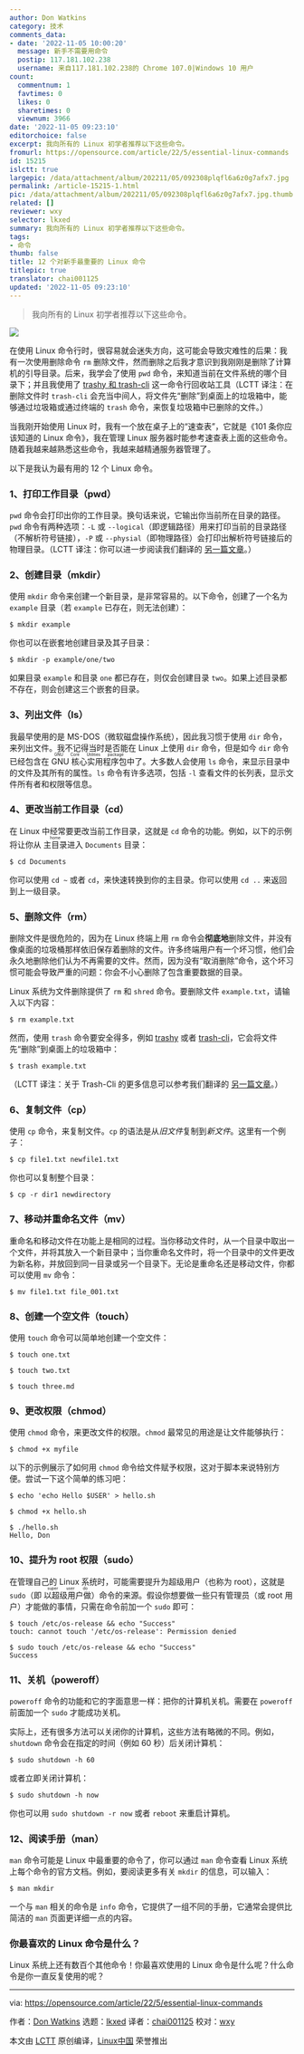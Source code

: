 ```yaml
---
author: Don Watkins
category: 技术
comments_data:
- date: '2022-11-05 10:00:20'
  message: 新手不需要用命令
  postip: 117.181.102.238
  username: 来自117.181.102.238的 Chrome 107.0|Windows 10 用户
count:
  commentnum: 1
  favtimes: 0
  likes: 0
  sharetimes: 0
  viewnum: 3966
date: '2022-11-05 09:23:10'
editorchoice: false
excerpt: 我向所有的 Linux 初学者推荐以下这些命令。
fromurl: https://opensource.com/article/22/5/essential-linux-commands
id: 15215
islctt: true
largepic: /data/attachment/album/202211/05/092308plqfl6a6z0g7afx7.jpg
permalink: /article-15215-1.html
pic: /data/attachment/album/202211/05/092308plqfl6a6z0g7afx7.jpg.thumb.jpg
related: []
reviewer: wxy
selector: lkxed
summary: 我向所有的 Linux 初学者推荐以下这些命令。
tags:
- 命令
thumb: false
title: 12 个对新手最重要的 Linux 命令
titlepic: true
translator: chai001125
updated: '2022-11-05 09:23:10'
---
```



> 
> 我向所有的 Linux 初学者推荐以下这些命令。
> 
> 
> 


![](/data/attachment/album/202211/05/092308plqfl6a6z0g7afx7.jpg)


在使用 Linux 命令行时，很容易就会迷失方向，这可能会导致灾难性的后果：我有一次使用删除命令 `rm` 删除文件，然而删除之后我才意识到我刚刚是删除了计算机的引导目录。后来，我学会了使用 `pwd` 命令，来知道当前在文件系统的哪个目录下；并且我使用了 [trashy 和 trash-cli](https://www.redhat.com/sysadmin/recover-file-deletion-linux) 这一命令行回收站工具（LCTT 译注：在删除文件时 `trash-cli` 会充当中间人，将文件先“删除”到桌面上的垃圾箱中，能够通过垃圾箱或通过终端的 `trash` 命令，来恢复垃圾箱中已删除的文件。）


当我刚开始使用 Linux 时，我有一个放在桌子上的“速查表”，它就是《101 条你应该知道的 Linux 命令》，我在管理 Linux 服务器时能参考速查表上面的这些命令。随着我越来越熟悉这些命令，我越来越精通服务器管理了。


以下是我认为最有用的 12 个 Linux 命令。


### 1、打印工作目录（pwd）


`pwd` 命令会打印出你的工作目录。换句话来说，它输出你当前所在目录的路径。`pwd` 命令有两种选项：`-L` 或 `--logical`（即逻辑路径）用来打印当前的目录路径（不解析符号链接），`-P` 或 `--physial`（即物理路径）会打印出解析符号链接后的物理目录。（LCTT 译注：你可以进一步阅读我们翻译的 [另一篇文章](/article-4356-1.html)。）


### 2、创建目录（mkdir）


使用 `mkdir` 命令来创建一个新目录，是非常容易的。以下命令，创建了一个名为 `example` 目录（若 `example` 已存在，则无法创建）：



```
$ mkdir example

```

你也可以在嵌套地创建目录及其子目录：



```
$ mkdir -p example/one/two

```

如果目录 `example` 和目录 `one` 都已存在，则仅会创建目录 `two`。如果上述目录都不存在，则会创建这三个嵌套的目录。


### 3、列出文件（ls）


我最早使用的是 MS-DOS（微软磁盘操作系统），因此我习惯于使用 `dir` 命令，来列出文件。我不记得当时是否能在 Linux 上使用 `dir` 命令，但是如今 `dir` 命令已经包含在 <ruby> GNU 核心实用程序包 <rt>  GNU Core Utilities package </rt></ruby> 中了。大多数人会使用 `ls` 命令，来显示目录中的文件及其所有的属性。`ls` 命令有许多选项，包括 `-l` 查看文件的长列表，显示文件所有者和权限等信息。


### 4、更改当前工作目录（cd）


在 Linux 中经常要更改当前工作目录，这就是 `cd` 命令的功能。例如，以下的示例将让你从 <ruby> 主目录 <rt>  home </rt></ruby> 进入 `Documents` 目录：



```
$ cd Documents

```

你可以使用 `cd ~` 或者 `cd`，来快速转换到你的主目录。你可以使用 `cd ..` 来返回到上一级目录。


### 5、删除文件（rm）


删除文件是很危险的，因为在 Linux 终端上用 `rm` 命令会**彻底地**删除文件，并没有像桌面的垃圾桶那样依旧保存着删除的文件。许多终端用户有一个坏习惯，他们会永久地删除他们认为不再需要的文件。然而，因为没有“取消删除”命令，这个坏习惯可能会导致严重的问题：你会不小心删除了包含重要数据的目录。


Linux 系统为文件删除提供了 `rm` 和 `shred` 命令。要删除文件 `example.txt`，请输入以下内容：



```
$ rm example.txt

```

然而，使用 `trash` 命令要安全得多，例如 [trashy](https://gitlab.com/trashy/trashy) 或者 [trash-cli](https://github.com/andreafrancia/trash-cli)，它会将文件先“删除”到桌面上的垃圾箱中：



```
$ trash example.txt

```

（LCTT 译注：关于 Trash-Cli 的更多信息可以参考我们翻译的 [另一篇文章](/article-10029-1.html)。）


### 6、复制文件（cp）


使用 `cp` 命令，来复制文件。`cp` 的语法是从*旧文件*复制到*新文件*。这里有一个例子：



```
$ cp file1.txt newfile1.txt

```

你也可以复制整个目录：



```
$ cp -r dir1 newdirectory

```

### 7、移动并重命名文件（mv）


重命名和移动文件在功能上是相同的过程。当你移动文件时，从一个目录中取出一个文件，并将其放入一个新目录中；当你重命名文件时，将一个目录中的文件更改为新名称，并放回到同一目录或另一个目录下。无论是重命名还是移动文件，你都可以使用 `mv` 命令：



```
$ mv file1.txt file_001.txt

```

### 8、创建一个空文件（touch）


使用 `touch` 命令可以简单地创建一个空文件：



```
$ touch one.txt

$ touch two.txt

$ touch three.md

```

### 9、更改权限（chmod）


使用 `chmod` 命令，来更改文件的权限。`chmod` 最常见的用途是让文件能够执行：



```
$ chmod +x myfile

```

以下的示例展示了如何用 `chmod` 命令给文件赋予权限，这对于脚本来说特别方便。尝试一下这个简单的练习吧：



```
$ echo 'echo Hello $USER' > hello.sh

$ chmod +x hello.sh

$ ./hello.sh
Hello, Don

```

### 10、提升为 root 权限（sudo）


在管理自己的 Linux 系统时，可能需要提升为超级用户（也称为 root），这就是 `sudo`（即 <ruby> 以超级用户做 <rt>  super user do </rt></ruby>）命令的来源。假设你想要做一些只有管理员（或 root 用户）才能做的事情，只需在命令前加一个 `sudo` 即可：



```
$ touch /etc/os-release && echo "Success"
touch: cannot touch '/etc/os-release': Permission denied

$ sudo touch /etc/os-release && echo "Success"
Success

```

### 11、关机（poweroff）


`poweroff` 命令的功能和它的字面意思一样：把你的计算机关机。需要在 `poweroff` 前面加一个 `sudo` 才能成功关机。


实际上，还有很多方法可以关闭你的计算机，这些方法有略微的不同。例如，`shutdown` 命令会在指定的时间（例如 60 秒）后关闭计算机：



```
$ sudo shutdown -h 60

```

或者立即关闭计算机：



```
$ sudo shutdown -h now

```

你也可以用 `sudo shutdown -r now` 或者 `reboot` 来重启计算机。


### 12、阅读手册（man）


`man` 命令可能是 Linux 中最重要的命令了，你可以通过 `man` 命令查看 Linux 系统上每个命令的官方文档。例如，要阅读更多有关 `mkdir` 的信息，可以输入：



```
$ man mkdir

```

一个与 `man` 相关的命令是 `info` 命令，它提供了一组不同的手册，它通常会提供比简洁的 `man` 页面更详细一点的内容。


### 你最喜欢的 Linux 命令是什么？


Linux 系统上还有数百个其他命令！你最喜欢使用的 Linux 命令是什么呢？什么命令是你一直反复使用的呢？




---


via: <https://opensource.com/article/22/5/essential-linux-commands>


作者：[Don Watkins](https://opensource.com/users/don-watkins) 选题：[lkxed](https://github.com/lkxed) 译者：[chai001125](https://github.com/chai001125) 校对：[wxy](https://github.com/wxy)


本文由 [LCTT](https://github.com/LCTT/TranslateProject) 原创编译，[Linux中国](https://linux.cn/) 荣誉推出